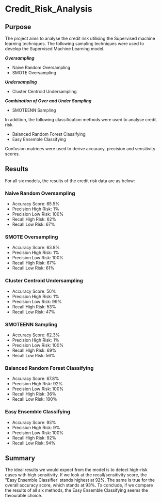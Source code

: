 # **Credit_Risk_Analysis**

## **Purpose**
The project aims to analyse the credit risk utilising the Supervised machine learning techniques. The following sampling techniques were used to develop the Supervised Machine Learning model.

***Oversampling***
- Naive Random Oversampling
- SMOTE Oversampling

***Undersampling***
- Cluster Centroid Undersampling

***Combination of Over and Under Sampling***
- SMOTEENN Sampling

In addition, the following classification methods were used to analyse credit risk.
- Balanced Random Forest Classifying
- Easy Ensemble Classifying

Confusion matrices were used to derive accuracy, precision and sensitivity scores.

## **Results**
For all six models, the results of the credit risk data are as below:

### **Naive Random Oversampling**
- Accuracy Score: 65.5%
- Precision High Risk: 1%
- Precision Low Risk: 100%
- Recall High Risk: 62%
- Recall Low Risk: 67%

### **SMOTE Oversampling**
- Accuracy Score: 63.8%
- Precision High Risk: 1%
- Precision Low Risk: 100%
- Recall High Risk: 67%
- Recall Low Risk: 61%

### **Cluster Centroid Undersampling**
- Accuracy Score: 50%
- Precision High Risk: 1%
- Precision Low Risk: 99%
- Recall High Risk: 53%
- Recall Low Risk: 47%

### **SMOTEENN Sampling**
- Accuracy Score: 62.3%
- Precision High Risk: 1%
- Precision Low Risk: 100%
- Recall High Risk: 69%
- Recall Low Risk: 56%

### **Balanced Random Forest Classifying**
- Accuracy Score: 67.8%
- Precision High Risk: 92%
- Precision Low Risk: 100%
- Recall High Risk: 36%
- Recall Low Risk: 100%


### **Easy Ensemble Classifying**
- Accuracy Score: 93%
- Precision High Risk: 9%
- Precision Low Risk: 100%
- Recall High Risk: 92%
- Recall Low Risk: 94%


## **Summary**

The ideal results we would expect from the model is to detect high-risk cases with high sensitivity. If we look at the recall/sensitivity score, the "Easy Ensemble Classifier' stands highest at 92%. The same is true for the overall accuracy score, which stands at 93%. To conclude, if we compare the results of all six methods, the Easy Ensemble Classifying seems the favourable choice.


